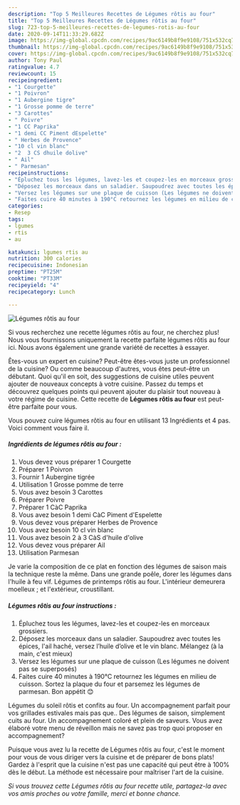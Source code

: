```yaml
---
description: "Top 5 Meilleures Recettes de Légumes rôtis au four"
title: "Top 5 Meilleures Recettes de Légumes rôtis au four"
slug: 723-top-5-meilleures-recettes-de-legumes-rotis-au-four
date: 2020-09-14T11:33:29.682Z
image: https://img-global.cpcdn.com/recipes/9ac6149b8f9e9108/751x532cq70/legumes-rotis-au-four-photo-principale-de-la-recette.jpg
thumbnail: https://img-global.cpcdn.com/recipes/9ac6149b8f9e9108/751x532cq70/legumes-rotis-au-four-photo-principale-de-la-recette.jpg
cover: https://img-global.cpcdn.com/recipes/9ac6149b8f9e9108/751x532cq70/legumes-rotis-au-four-photo-principale-de-la-recette.jpg
author: Tony Paul
ratingvalue: 4.7
reviewcount: 15
recipeingredient:
- "1 Courgette"
- "1 Poivron"
- "1 Aubergine tigre"
- "1 Grosse pomme de terre"
- "3 Carottes"
- " Poivre"
- "1 CC Paprika"
- "1 demi CC Piment dEspelette"
- " Herbes de Provence"
- "10 cl vin blanc"
- "2  3 CS dhuile dolive"
- " Ail"
- " Parmesan"
recipeinstructions:
- "Épluchez tous les légumes, lavez-les et coupez-les en morceaux grossiers."
- "Déposez les morceaux dans un saladier. Saupoudrez avec toutes les épices, l&#39;ail haché, versez l’huile d’olive et le vin blanc. Mélangez (à la main, c&#39;est mieux)"
- "Versez les légumes sur une plaque de cuisson (Les légumes ne doivent pas se superposés)"
- "Faites cuire 40 minutes à 190°C retournez les légumes en milieu de cuisson. Sortez la plaque du four et parsemez les légumes de parmesan. Bon appétit 😊"
categories:
- Resep
tags:
- lgumes
- rtis
- au

katakunci: lgumes rtis au 
nutrition: 300 calories
recipecuisine: Indonesian
preptime: "PT25M"
cooktime: "PT33M"
recipeyield: "4"
recipecategory: Lunch

---
```



![Légumes rôtis au four](https://img-global.cpcdn.com/recipes/9ac6149b8f9e9108/751x532cq70/legumes-rotis-au-four-photo-principale-de-la-recette.jpg)

Si vous recherchez une recette légumes rôtis au four, ne cherchez plus! Nous vous fournissons uniquement la recette parfaite légumes rôtis au four ici. Nous avons également une grande variété de recettes à essayer.

Êtes-vous un expert en cuisine? Peut-être êtes-vous juste un professionnel de la cuisine? Ou comme beaucoup d'autres, vous êtes peut-être un débutant. Quoi qu'il en soit, des suggestions de cuisine utiles peuvent ajouter de nouveaux concepts à votre cuisine. Passez du temps et découvrez quelques points qui peuvent ajouter du plaisir tout nouveau à votre régime de cuisine. Cette recette de <strong> Légumes rôtis au four </strong> est peut-être parfaite pour vous.

<!--inarticleads1-->

Vous pouvez cuire légumes rôtis au four en utilisant 13 Ingrédients et 4 pas. Voici comment vous faire il.

##### Ingrédients de légumes rôtis au four :

1. Vous devez vous préparer 1 Courgette
1. Préparer 1 Poivron
1. Fournir 1 Aubergine tigrée
1. Utilisation 1 Grosse pomme de terre
1. Vous avez besoin 3 Carottes
1. Préparer  Poivre
1. Préparer 1 CàC Paprika
1. Vous avez besoin 1 demi CàC Piment d&#39;Espelette
1. Vous devez vous préparer  Herbes de Provence
1. Vous avez besoin 10 cl vin blanc
1. Vous avez besoin 2 à 3 CàS d&#39;huile d&#39;olive
1. Vous devez vous préparer  Ail
1. Utilisation  Parmesan


Je varie la composition de ce plat en fonction des légumes de saison mais la technique reste la même. Dans une grande poêle, dorer les légumes dans l&#39;huile à feu vif. Légumes de printemps rôtis au four. L&#39;intérieur demeurera moelleux ; et l&#39;extérieur, croustillant. 

<!--inarticleads2-->

##### Légumes rôtis au four instructions :

1. Épluchez tous les légumes, lavez-les et coupez-les en morceaux grossiers.
1. Déposez les morceaux dans un saladier. Saupoudrez avec toutes les épices, l&#39;ail haché, versez l’huile d’olive et le vin blanc. Mélangez (à la main, c&#39;est mieux)
1. Versez les légumes sur une plaque de cuisson (Les légumes ne doivent pas se superposés)
1. Faites cuire 40 minutes à 190°C retournez les légumes en milieu de cuisson. Sortez la plaque du four et parsemez les légumes de parmesan. Bon appétit 😊


Légumes du soleil rôtis et confits au four. Un accompagnement parfait pour vos grillades estivales mais pas que.. Des légumes de saison, simplement cuits au four. Un accompagnement coloré et plein de saveurs. Vous avez élaboré votre menu de réveillon mais ne savez pas trop quoi proposer en accompagnement? 

<!--inarticleads1-->

<p>
Puisque vous avez lu la recette de Légumes rôtis au four, c'est le moment pour vous de vous diriger vers la cuisine et de préparer de bons plats! Gardez à l'esprit que la cuisine n'est pas une capacité qui peut être à 100% dès le début. La méthode est nécessaire pour maîtriser l'art de la cuisine.
</p>

<p>
<i>Si vous trouvez cette Légumes rôtis au four recette utile, partagez-la avec vos amis proches ou votre famille, merci et bonne chance.</i>
</p>
